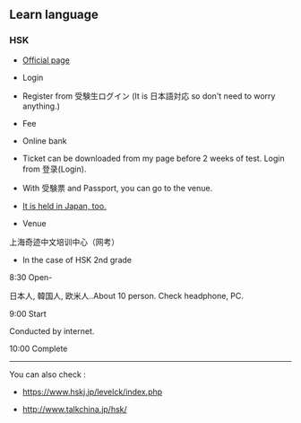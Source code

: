 ## Learn language

### HSK

- [Official page](http://www.chinesetest.cn/index.do)

- Login

- Register from 受験生ログイン (It is 日本語対応 so don't need to worry anything.)

- Fee

- Online bank

- Ticket can be downloaded from my page before 2 weeks of test. Login from 登录(Login).

- With 受験票 and Passport, you can go to the venue.

- [It is held in Japan, too. ](http://www.hskj.jp/index.html)


- Venue

上海奇迹中文培训中心（网考）

- In the case of HSK 2nd grade

8:30 Open-

日本人, 韓国人, 欧米人..About 10 person. Check headphone, PC.

9:00 Start

Conducted by internet.

10:00 Complete

---

You can also check :

- https://www.hskj.jp/levelck/index.php

- http://www.talkchina.jp/hsk/

